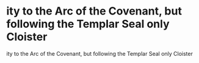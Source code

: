 # ity to the Arc of the Covenant, but following the Templar Seal only Cloister

ity to the Arc of the Covenant, but following the Templar Seal only Cloister